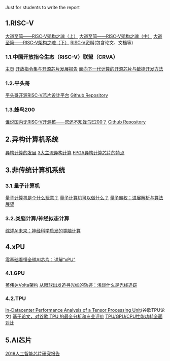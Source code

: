 Just for students to write the report
## 1.RISC-V
[大道至简——RISC-V架构之魂（上）](https://mp.weixin.qq.com/s?src=11&timestamp=1578053553&ver=2074&signature=6fhVIUWpK-l4UxVOrWiY82hQUEbpHqk49vhDnMlNx83SlYl5UGr7W6LWLXIZuf7KYnhOZ6Ae5FKKA3JEJE*gx8irNnqX0Q1p2uMLG3Io*u2lWoHNXFdeT2HmlQfZA8vc&new=1)
[大道至简——RISC-V架构之魂（中）](https://mp.weixin.qq.com/s?__biz=MzU2MjM4MTcyNQ==&mid=2247483740&idx=1&sn=cdad83ae1cc92f0aa0f3254556168375&chksm=fc6b17aecb1c9eb8b68f9893d6afd5d7e0443ff77ec3905aaecc70b365cb0c439431b781d7ff&scene=21#wechat_redirect)
[大道至简——RISC-V架构之魂（下）](https://mp.weixin.qq.com/s?src=11&timestamp=1578053553&ver=2074&signature=6fhVIUWpK-l4UxVOrWiY82hQUEbpHqk49vhDnMlNx816RVl51ngK8yufm5uYDXU9Oo863MA3B7Eogmdf4nJ*mXzQp3e3s9wqR35WiZXtcrIT8rQ*m8hSsaA5AYBILtwu&new=1)
[RISC-V资料](https://github.com/l919898756/RISC-V_article_paper_src)(包含论文、文档等)

### 1.1.中国开放指令生态（RISC-V）联盟（CRVA）
[主页](http://crva.io/)
[开放指令集与开源芯片发展报告](http://crva.io/documents/OpenISA-OpenSourceChip-Report.pdf)
[面向下一代计算的开源芯片与敏捷开发方法](http://crva.io/documents/SIGARCH-Visioning-Workshop-Summary-Agile-and-Open-Hardware-for-Next-Generation-Computing.pdf)

### 1.2.平头哥
[平头哥开源RISC-V芯片设计平台](https://mp.weixin.qq.com/s?src=11&timestamp=1578056757&ver=2074&signature=R-iphwHY8fLQNOZMAGJX2F8MGneM8kLBkfINScaA5zkqTHsRu24GW8RvfdmQqJpRzWraBmG5zQY0RwD5-ZtuI8L3*PMcwaLgQo5oWaOnVocAA4Xwk19Sj0AxYQ9swEM9&new=1)
[Github Repository](https://github.com/T-head-Semi/wujian100_open)
### 1.3.蜂鸟200
[谁说国内无RISC-V开源核——您还不知蜂鸟E200？](https://mp.weixin.qq.com/s?src=11&timestamp=1578056552&ver=2074&signature=6fhVIUWpK-l4UxVOrWiY82hQUEbpHqk49vhDnMlNx82pQMz3dDjKJBjM*f12tx1kd2Rip*w9sHb7eyr**rmh-OLNYINkkRrv*i2LRkhQzB98g8-W0R-hp6UN4g7CRqMT&new=1)
[Github Repository](https://github.com/SI-RISCV/e200_opensource)

## 2.异构计算机系统
[异构计算的发展](https://mp.weixin.qq.com/s?src=3&timestamp=1578058235&ver=1&signature=DSn7EC1VhHSO0nphZXnspGrJJaPA77OW4BJl6nVWrJ*cKVhQRCAvfUt8RUqRig7iNc4yBzX1ZugTG9IGSG8kLDiZstYFrD0am82ohSgQ73FrrMerIOet7SQhSFi58ZMv6Mbh8VVPoouJhq4YESSlJwGeLXj9E9de7*9inTHRJwQ=)
[3大主流异构计算](it-bb3PAGb7XP3lCUtB1yWUlE90wBobhjT5N8iG59PJ0o4hU*BVTJCAAm1vwvj7LhOSuPpyCfWl8MNkZm4a6cwHIp1-ZroXdginaFuUXCfrr4*Y3XJouQQiQ&new=1)
[FPGA异构计算芯片的特点](http://mp.weixin.qq.com/s?src=11&timestamp=1578058235&ver=2074&signature=kqGCHFI7qHQVTW6t6vsQ3iz284sdJQU504pfKDrNQomvujvwXCfnGK4d3NJAzy2-GAXwjgbT9L7kcvdyd3phHFHuN4Pu6wjKCkMHeVZmip3RDWUGaem9sPwiKiHXnUYd&new=1)



## 3.非传统计算机系统
### 3.1.量子计算机
[量子计算机是个什么玩意？](https://mp.weixin.qq.com/s?src=3&timestamp=1578057950&ver=1&signature=01kGfHew2yAGQUeodm66mTHatrzxx4t39ozi2gdzegJMVEAqLmNMSck0ekLck0SFPnrWuOeWl84BtFFDFBDZZRlPM9q3*7CljnG8v-1StU1CayQGMOhxJxAntVf8DkfsfeXzJGuopgPrHLWWslotqg==)
[量子计算机可以做什么？](https://mp.weixin.qq.com/s?src=11&timestamp=1578057950&ver=2074&signature=Uiy0adixn1bcJvHgHC*GHecp-j9U39p85NRB67op6dvM5CEJPzT-6jPUZOdZrFnSiZ*X2RPgSm*LWQ2RFVfisxk83aG7XI3ypHZ4BdoPqi17xmA62RDVBRCy-UxlyK1U&new=1)
[量子霸权：进展解析与算法展望](https://mp.weixin.qq.com/s?src=11&timestamp=1578058010&ver=2074&signature=Z*ONQ-NvT9WnVq6nFQzsBdnQPrc2-IVfwGpyVuDBIxwf5crgI1LGN1L0MGKRH8nAaUbgH3cvd7EmfdCRReltWfuNj*aWQ*rH0jeXCGR9LG3W4qCzZEO9dDIMlAVLHJp8&new=1)

### 3.2.类脑计算/神经拟态计算
[综述AI未来：神经科学启发的类脑计算](https://mp.weixin.qq.com/s?src=11&timestamp=1578058606&ver=2074&signature=EQu8IsNHo-KdwXs9n50FB57ag211-tFbhNwEoihyNRLqoDZLeMPmmq3KFlMhqNtq7k59-x1yJm9XArJnR3MgwsHgCjlKsEvhfjnXo5QmPg0l230A5r0rwUk6a1rLze1h&new=1)


## 4.xPU
[零基础看懂全球AI芯片：详解“xPU”](https://zhuanlan.zhihu.com/p/28325678)
### 4.1.GPU
[英伟达Volta架构](https://mp.weixin.qq.com/s?src=3&timestamp=1578058854&ver=1&signature=gNkHjxyIfDfLuuR8Vmxxt4Q-Lqz0a2MHtWDTW807L*MwXgseLD4tQtrWtwV08Ksg2gs*rLeg7pUELo6m0JHCgjfSUHzXZWZqd6wvD29XUlOLSTdC-CpBp8dd0AmzCEjytuwhbMvRKj8D5BC0NB2Vt-vs2Gc3shaflTNlBkIgxQ0=)
[从眼球出发追寻光线的轨迹：浅谈什么是光线追踪](https://mp.weixin.qq.com/s?src=11&timestamp=1578058798&ver=2074&signature=z-RkrRlR-hOyPNKzKk34cZbt2SBzkfYB1Np8yXtRx5wefuRMSQaJ6dKOUkKXpnnZA30HyoAKKE1AwbRFhyjC3Lrsurat9f*h2fe03DQK92zVpsc3uDPUYMKpFHYuYBSA&new=1)
### 4.2.TPU
[In-Datacenter Performance Analysis of a Tensor Processing Unit​](https://drive.google.com/file/d/0Bx4hafXDDq2EMzRNcy1vSUxtcEk/view)(谷歌TPU论文)
[基于论文，对谷歌 TPU 的最全分析和专业评价](https://mp.weixin.qq.com/s?src=3&timestamp=1578057282&ver=1&signature=TuAMvlukldb23hcWJPdVOp8P8bAFnBRM-EHMq2o2BzToulQbTp6JsJm4VXGU9fAkpMexXAM-e0Si6FrnXvsTc0sins9YxeXW*25PC9G0a*NZJ4MPW8AXRSWh*m4aAR3a2jfUrEoIsJ2Xkg3tIx*9SKcozzpCFhAZB7F9Q*1PikI=)
[TPU/GPU/CPU性能功耗全面对比](https://mp.weixin.qq.com/s?src=3&timestamp=1578057111&ver=1&signature=TuAMvlukldb23hcWJPdVOp8P8bAFnBRM-EHMq2o2BzTbAEUT*uEBQEkHv9CV6jY3Wp3Hu*fwVhprwE2RuVdzvL-qSn5a*kFqyTudnt4NQprSSXP9gIBo1iKpOA9re75jXRS3YxTkD4*ImrA8d3u*BOIOEOuf3uOLp7zqDF4P-4o=)
## 5.AI芯片
[2018人工智能芯片研究报告](https://github.com/cquca/ca_new_trends/tree/master/files/2018人工智能芯片研究报告.pdf)
<!-- ### 5.1.寒武纪 -->

